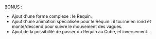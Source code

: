 BONUS :

- Ajout d'une forme complexe : le Requin.
- Ajout d'une animation spécialisée pour le Requin : il tourne en rond et 
monte/descend pour suivre le mouvement des vagues.
- Ajout de la possibilité de passer du Requin au Cube, et inversement.
